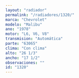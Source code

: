 ```yaml
---
layout: "radiador"
permalink: "/radiadores/1320/"
marca: "Chevrolet"
modelo: "Malibu"
ano: "1978"
motor: "L6, V6, V8"
transmision: "Automática"
parte: "63065"
clima: "Con clima"
alto: "26 1/3"
ancho: "17 1/2"
observaciones: ""
id: "1320"
---
```


